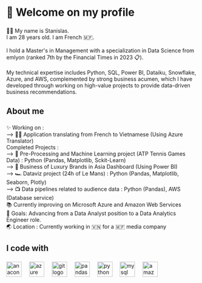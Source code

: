 <h1 align="left">👋 Welcome on my profile</h1>

###

<p align="left">🙋‍♂️ My name is Stanislas.<br>I am 28 years old. I am French 🇲🇫.<br><br>I hold a Master's in Management with a specialization in Data Science from emlyon (ranked 7th by the Financial Times in 2023 📋). <br><br>My technical expertise includes Python, SQL, Power BI, Dataiku, Snowflake, Azure, and AWS, complemented by strong business acumen, which I have developed through working on high-value projects to provide data-driven business recommendations.</p>

###

<h2 align="left">About me</h2>

###

<p align="left">✨ Working on : <br>-->  🧑‍🏫 Application translating from French to Vietnamese (Using Azure Translator)<br>Completed Projects : <br>--> 🎾 Pre-Processing and Machine Learning project (ATP Tennis Games Data) : Python (Pandas, Matplotlib, Sckit-Learn)<br>--> 💎 Business of Luxury Brands in Asia Dashboard (Using Power BI) <br>--> 🏎️ Dataviz project (24h of Le Mans) : Python (Pandas, Matplotlib, Seaborn, Plotly)<br>--> 📺 Data pipelines related to audience data : Python (Pandas), AWS (Database service) <br>📚 Currently improving on Microsoft Azure and Amazon Web Services<br>🎯 Goals: Advancing from a Data Analyst position to a Data Analytics Engineer role.<br>🌏 Location : Currently working in 🇻🇳 for a 🇲🇫 media company</p>

###

<h2 align="left">I code with</h2>

###

<div align="left">
  <img src="https://cdn.jsdelivr.net/gh/devicons/devicon/icons/anaconda/anaconda-original.svg" height="40" alt="anaconda logo"  />
  <img width="12" />
  <img src="https://cdn.jsdelivr.net/gh/devicons/devicon/icons/azure/azure-original.svg" height="40" alt="azure logo"  />
  <img width="12" />
  <img src="https://cdn.jsdelivr.net/gh/devicons/devicon/icons/git/git-original.svg" height="40" alt="git logo"  />
  <img width="12" />
  <img src="https://cdn.jsdelivr.net/gh/devicons/devicon/icons/pandas/pandas-original.svg" height="40" alt="pandas logo"  />
  <img width="12" />
  <img src="https://cdn.jsdelivr.net/gh/devicons/devicon/icons/python/python-original.svg" height="40" alt="python logo"  />
  <img width="12" />
  <img src="https://cdn.jsdelivr.net/gh/devicons/devicon/icons/mysql/mysql-original.svg" height="40" alt="mysql logo"  />
  <img width="12" />
  <img src="https://skillicons.dev/icons?i=aws" height="40" alt="amazonwebservices logo"  />
</div>

###
